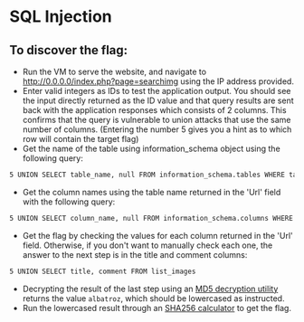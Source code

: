# SQL Injection

##  To discover the flag:

- Run the VM to serve the website, and navigate to http://0.0.0.0/index.php?page=searchimg using the IP address provided.
- Enter valid integers as IDs to test the application output. You should see the input directly returned as the ID value and that query results are sent back with the application responses which consists of 2 columns. This confirms that the query is vulnerable to union attacks that use the same number of columns. (Entering the number 5 gives you a hint as to which row will contain the target flag)
- Get the name of the table using information_schema object using the following query:
```bash
5 UNION SELECT table_name, null FROM information_schema.tables WHERE table_schema = database()
```
- Get the column names using the table name returned in the 'Url' field with the following query:
```bash
5 UNION SELECT column_name, null FROM information_schema.columns WHERE table_schema = database()
```
- Get the flag by checking the values for each column returned in the 'Url' field. Otherwise, if you don't want to manually check each one, the answer to the next step is in the title and comment columns:
```bash
5 UNION SELECT title, comment FROM list_images
```
- Decrypting the result of the last step using an [MD5 decryption utility](https://hashtoolkit.com/decrypt-md5-hash) returns the value `albatroz`, which should be lowercased as instructed.
- Run the lowercased result through an [SHA256 calculator](https://xorbin.com/tools/sha256-hash-calculator) to get the flag.